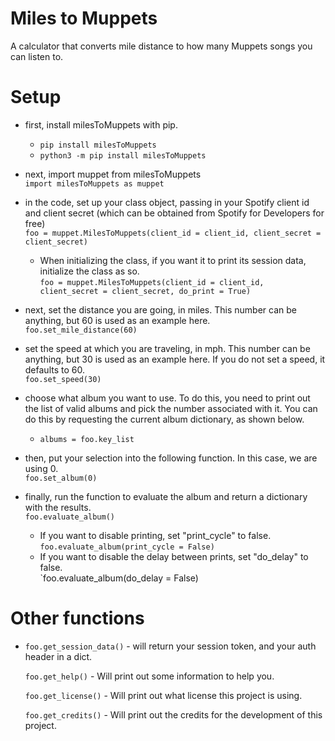 # Miles to Muppets
A calculator that converts mile distance to how many Muppets songs you can listen to.

# Setup

- first, install milesToMuppets with pip.
    - `pip install milesToMuppets`
    - `python3 -m pip install milesToMuppets`

- next, import muppet from milesToMuppets <br>
`import milesToMuppets as muppet` <br>

- in the code, set up your class object, passing in your Spotify client id and client secret (which can be obtained from Spotify for Developers for free) <br>
`foo = muppet.MilesToMuppets(client_id = client_id, client_secret = client_secret)` <br>

    - When initializing the class, if you want it to print its session data, initialize the class as so. <br>
`foo = muppet.MilesToMuppets(client_id = client_id, client_secret = client_secret, do_print = True)`

- next, set the distance you are going, in miles. This number can be anything, but 60 is used as an example here. <br>
  `foo.set_mile_distance(60)`

- set the speed at which you are traveling, in mph. This number can be anything, but 30 is used as an example here. If you do not set a speed, it defaults to 60. <br>
`foo.set_speed(30)`

- choose what album you want to use. To do this, you need to print out the list of valid albums and pick the number associated with it. You can do this by requesting the current album dictionary, as shown below. <br>
    - `albums = foo.key_list` <br>

- then, put your selection into the following function. In this case, we are using 0. <br>
`foo.set_album(0)`

- finally, run the function to evaluate the album and return a dictionary with the results.<br>
`foo.evaluate_album()`
    - If you want to disable printing, set "print_cycle" to false. <br>
    `foo.evaluate_album(print_cycle = False)`
    - If you want to disable the delay between prints, set "do_delay" to false. <br>
    `foo.evaluate_album(do_delay = False)


# Other functions

- `foo.get_session_data()` - will return your session token, and your auth header in a dict.

  `foo.get_help()` - Will print out some information to help you.
  
  `foo.get_license()` - Will print out what license this project is using.

  `foo.get_credits()` - Will print out the credits for the development of this project.

